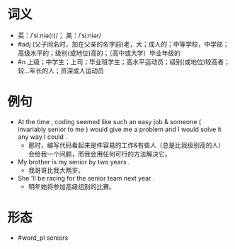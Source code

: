 # 词义
- 英：/ˈsiːniə(r)/； 美：/ˈsiːniər/
- #adj (父子同名时，加在父亲的名字前)老，大；成人的；中等学校，中学部；高级水平的；级别(或地位)高的；（高中或大学）毕业年级的
- #n 上级；中学生；上司；毕业班学生；高水平运动员；级别(或地位)较高者；较…年长的人；资深成人运动员
# 例句
- At the time , coding seemed like such an easy job & someone ( invariably senior to me ) would give me a problem and I would solve it any way I could .
	- 那时，编写代码看起来是件容易的工作&有些人（总是比我级别高的人）会给我一个问题，而我会用任何可行的方法解决它。
- My brother is my senior by two years .
	- 我哥哥比我大两岁。
- She 'll be racing for the senior team next year .
	- 明年她将参加高级组别的比赛。
# 形态
- #word_pl seniors
